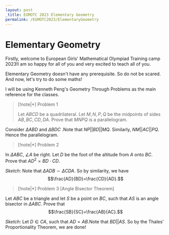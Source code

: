 ```yaml
---
layout: post
_title: EGMOTC 2023 Elementary Geometry 
permalink: /EGMOTC2023/ElementaryGeometry
---
```



# Elementary Geometry


Firstly, welcome to European Girls' Mathematical Olympiad Training camp 2023!I am so happy for all of you and very excited to teach all of you. 

Elementary Geometry doesn't have any prerequisite. So do not be scared. And now, let's try to do some maths!

I will be using Kenneth Peng's Geometry Through Problems as the main reference for the classes. 

> [!note|*] Problem 1
> 
> Let $ABCD$ be a quadrilateral. Let $M,N,P,Q$ be the midpoints of sides $AB,BC,CD,DA$. Prove that $MNPQ$ is a parallelogram.

Consider $\Delta ABD$ and  $\Delta BDC$ .Note that $NP||BD||MQ$. Similarly, $NM||AC||PQ$. Hence the parallelogram.

> [!note|*] Problem 2
> 
In $\Delta ABC$, $\angle A$ be right. Let $D$ be the foot of the altitude from $A$ onto $BC$. Prove that $AD^2=BD\cdot CD$.


_Sketch_: Note that $\Delta ADB\sim \Delta CDA$. So by similarity, we have $$\frac{AD}{BD}=\frac{CD}{AD}.$$

> [!note|*] Problem 3 [Angle Bisector Theorem]
> 
Let $ABC$ be a triangle and let $S$ be a point on $BC$, such that $AS$ is an angle bisector in $\Delta ABC$. Prove that $$\frac{SB}{SC}=\frac{AB}{AC}.$$


_Sketch_: Let $D\in CA$, such that $AD = AB$.Note that $BD||AS$. So by the Thales’ Proportionality Theorem, we are done!


